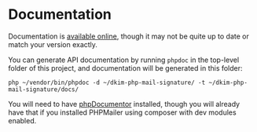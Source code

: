 # Documentation

Documentation is [available online](https://jv-conseil-internet-consulting.github.io/dkim-php-mail-signature/classes/JVconseil.DkimPhpMailSignature.DKIMconfig.html), though it may not be quite up to date or match your version exactly.

You can generate API documentation by running `phpdoc` in the top-level folder of this project, and documentation will be generated in this folder:
```
php ~/vendor/bin/phpdoc -d ~/dkim-php-mail-signature/ -t ~/dkim-php-mail-signature/docs/
```

You will need to have [phpDocumentor](https://www.phpdoc.org) installed, though you will already have that if you installed PHPMailer using composer with dev modules enabled.